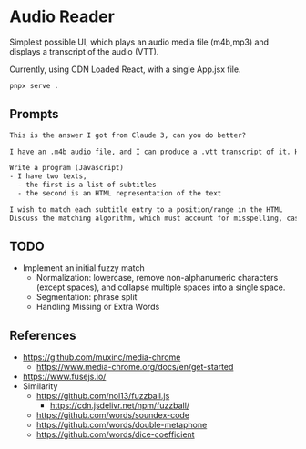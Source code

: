 # Audio Reader

Simplest possible UI, which plays an audio media file (m4b,mp3) and displays a transcript of the audio (VTT).

Currently, using CDN Loaded React, with a single App.jsx file.

```bash
pnpx serve .
```

## Prompts

```txt
This is the answer I got from Claude 3, can you do better?

I have an .m4b audio file, and I can produce a .vtt transcript of it. How can I play that in a browser. Ideally the transcript's text would be in a scrolling area, and current transcript test would be highlighted
```

```txt
Write a program (Javascript)
- I have two texts,
  - the first is a list of subtitles
  - the second is an HTML representation of the text

I wish to match each subtitle entry to a position/range in the HTML
Discuss the matching algorithm, which must account for misspelling, case, missing/extra punctuation etc.
```

## TODO

- Implement an initial fuzzy match
  - Normalization: lowercase, remove non-alphanumeric characters (except spaces), and collapse multiple spaces into a single space.
  - Segmentation: phrase split
  - Handling Missing or Extra Words

## References

- <https://github.com/muxinc/media-chrome>
  - <https://www.media-chrome.org/docs/en/get-started>
- <https://www.fusejs.io/>
- Similarity
  - <https://github.com/nol13/fuzzball.js>
    - <https://cdn.jsdelivr.net/npm/fuzzball/>
  - <https://github.com/words/soundex-code>
  - <https://github.com/words/double-metaphone>
  - <https://github.com/words/dice-coefficient>
